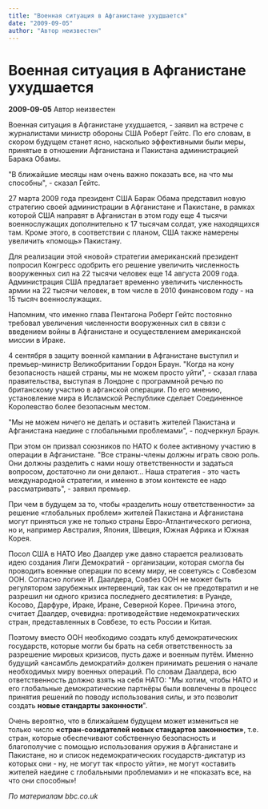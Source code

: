 ```yaml
---
title: "Военная ситуация в Афганистане ухудшается"
date: "2009-09-05"
author: "Автор неизвестен"
---
```


# Военная ситуация в Афганистане ухудшается

**2009-09-05** Автор неизвестен

Военная ситуация в Афганистане ухудшается, - заявил на встрече с журналистами министр обороны США Роберт Гейтс. По его словам, в скором будущем станет ясно, насколько эффективными были меры, принятые в отношении Афганистана и Пакистана администрацией Барака Обамы.

"В ближайшие месяцы нам очень важно показать все, на что мы способны", - сказал Гейтс.

27 марта 2009 года президент США Барак Обама представил новую стратегию своей администрации в Афганистане и Пакистане, в рамках которой США направят в Афганистан в этом году еще 4 тысячи военнослужащих дополнительно к 17 тысячам солдат, уже находящихся там. Кроме этого, в соответствии с планом, США также намерены увеличить «помощь» Пакистану.

Для реализации этой «новой» стратегии американский президент попросил Конгресс одобрить его решение увеличить численность вооруженных сил на 22 тысячи человек еще 14 августа 2009 года. Администрация США предлагает временно увеличить численность армии на 22 тысячи человек, в том числе в 2010 финансовом году - на 15 тысяч военнослужащих.

Напомним, что именно глава Пентагона Роберт Гейтс постоянно требовал увеличения численности вооруженных сил в связи с введением войны в Афганистане и осуществлением американской миссии в Ираке.

4 сентября в защиту военной кампании в Афганистане выступил и премьер-министр Великобритании Гордон Браун. "Когда на кону безопасность нашей страны, мы не можем просто уйти", - сказал глава правительства, выступая в Лондоне с программной речью по британскому участию в афганской операции. По его мнению, установление мира в Исламской Республике сделает Соединенное Королевство более безопасным местом.

"Мы не можем ничего не делать и оставить жителей Пакистана и Афганистана наедине с глобальными проблемами", - подчеркнул Браун.

При этом он призвал союзников по НАТО к более активному участию в операции в Афганистане. "Все страны-члены должны играть свою роль. Они должны разделить с нами ношу ответственности и задаться вопросом, достаточно ли они делают... Наша стратегия - это часть международной стратегии, и именно в этом контексте ее надо рассматривать", - заявил премьер.

При чем в будущем за то, чтобы «разделить ношу ответственности» за решение «глобальных проблем» жителей Пакистана и Афганистана могут приняться уже не только страны Евро-Атлантического региона, но и, например Австралия, Япония, Швеция, Южная Африка и Южная Корея.

Посол США в НАТО Иво Даалдер уже давно старается реализовать идею создания Лиги Демократий - организации, которая смогла бы проводить военные операции по всему миру, не советуясь с Совбезом ООН. Согласно логике И. Даалдера, Совбез ООН не может быть регулятором зарубежных интервенций, так как он не предотвратил и не разрешил ни одного кризиса последнего десятилетия: в Руанде, Косово, Дарфуре, Ираке, Иране, Северной Корее. Причина этого, считает Даалдер, очевидна: противодействие недемократических стран, представленных в Совбезе, то есть России и Китая.

Поэтому вместо ООН необходимо создать клуб демократических государств, которые могли бы брать на себя ответственность за разрешение мировых кризисов, пусть даже и военным путём. Именно будущий «ансамбль демократий» должен принимать решения о начале необходимых миру военных операций. По словам Даалдера, всю ответственность должно взять на себя НАТО: "Мы хотим, чтобы НАТО и его глобальные демократические партнёры были вовлечены в процесс принятия решений по поводу использования силы, и это позволит создать **новые стандарты законности**".

Очень вероятно, что в ближайшем будущем может измениться не только число **«стран-созидателей новых стандартов законности»**, т.е. стран, которые обеспечивают собственную безопасность и благополучие с помощью использования оружия в Афганистане и Пакистане, но и список недемократических государств-диктатур из которых они - ну, не могут так «просто уйти», не могут «оставить жителей наедине с глобальными проблемами» и не «показать все, на что они способны»!

*По материалам bbc.co.uk*